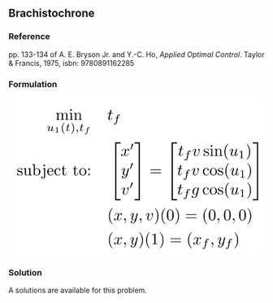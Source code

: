 ## Brachistochrone

### Reference
pp. 133-134 of A. E. Bryson Jr. and Y.-C. Ho, *Applied Optimal Control*. Taylor & Francis, 1975, isbn: 9780891162285

### Formulation
![formulation](assets/formulation.svg)

### Solution
A solutions are available for this problem.